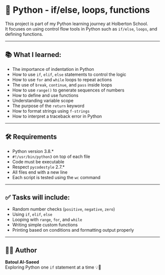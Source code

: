 # 🐍 Python - if/else, loops, functions

This project is part of my Python learning journey at Holberton School.  
It focuses on using control flow tools in Python such as `if/else`, `loops`, and defining functions.

---

## 📚 What I learned:

- The importance of indentation in Python
- How to use `if`, `elif`, `else` statements to control the logic
- How to use `for` and `while` loops to repeat actions
- The use of `break`, `continue`, and `pass` inside loops
- How to use `range()` to generate sequences of numbers
- How to define and use functions
- Understanding variable scope
- The purpose of the `return` keyword
- How to format strings using `f-strings`
- How to interpret a traceback error in Python

---

## 🛠 Requirements

- Python version 3.8.*
- `#!/usr/bin/python3` on top of each file
- Code must be executable
- Respect `pycodestyle` 2.7.*
- All files end with a new line
- Each script is tested using the `wc` command

---

## ✅ Tasks will include:

- Random number checks (`positive`, `negative`, `zero`)
- Using `if`, `elif`, `else`
- Looping with `range`, `for`, and `while`
- Writing simple custom functions
- Printing based on conditions and formatting output properly

---

## 👩‍💻 Author

**Batoul Al-Saeed**  
Exploring Python one `if` statement at a time 💡🐍

